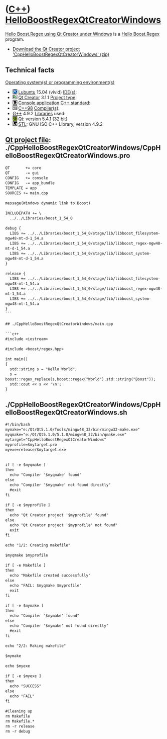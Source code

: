 # ([C++](Cpp.md)) [HelloBoostRegexQtCreatorWindows](CppHelloBoostRegexQtCreatorWindows.md)


[Hello Boost.Regex using Qt Creator under
Windows](CppHelloBoostRegexQtCreatorWindows.md) is a [Hello
Boost.Regex](CppHelloBoostRegex.md) program.

 * [Download the Qt Creator project 'CppHelloBoostRegexQtCreatorWindows' (zip)](CppHelloBoostRegexQtCreatorWindows.zip)

## Technical facts

[Operating system(s) or programming environment(s)](CppOs.md)
-   ![Lubuntu](PicLubuntu.png) [Lubuntu](CppLubuntu.md) 15.04 (vivid)
[IDE(s)](CppIde.md):
-   ![Qt Creator](PicQtCreator.png) [Qt Creator](CppQtCreator.md) 3.1.1
[Project type](CppQtProjectType.md):
-   ![console](PicConsole.png) [Console application](CppConsoleApplication.md)
[C++ standard](CppStandard.md):
-   ![C++98](PicCpp98.png) [C++98](Cpp98.md)
[Compiler(s)](CppCompiler.md):
-   [G++](CppGpp.md) 4.9.2
[Libraries](CppLibrary.md) used:
-   ![Qt](PicQt.png) [Qt](CppQt.md): version 5.4.1 (32 bit)
-   ![STL](PicStl.png) [STL](CppStl.md): GNU ISO C++ Library, version 4.9.2

## [Qt project file](CppQtProjectFile.md): ./CppHelloBoostRegexQtCreatorWindows/CppHelloBoostRegexQtCreatorWindows.pro

```
QT       += core
QT       -= gui
CONFIG   += console
CONFIG   -= app_bundle
TEMPLATE = app
SOURCES += main.cpp

message(Windows dynamic link to Boost)

INCLUDEPATH += \
  ../../Libraries/boost_1_54_0

debug {
  LIBS += ../../Libraries/boost_1_54_0/stage/lib/libboost_filesystem-mgw48-mt-d-1_54.a
  LIBS += ../../Libraries/boost_1_54_0/stage/lib/libboost_regex-mgw48-mt-d-1_54.a
  LIBS += ../../Libraries/boost_1_54_0/stage/lib/libboost_system-mgw48-mt-d-1_54.a
}

release {
  LIBS += ../../Libraries/boost_1_54_0/stage/lib/libboost_filesystem-mgw48-mt-1_54.a
  LIBS += ../../Libraries/boost_1_54_0/stage/lib/libboost_regex-mgw48-mt-1_54.a
  LIBS += ../../Libraries/boost_1_54_0/stage/lib/libboost_system-mgw48-mt-1_54.a
}
``` 

## ./CppHelloBoostRegexQtCreatorWindows/main.cpp

```c++
#include <iostream>

#include <boost/regex.hpp>

int main()
{
  std::string s = "Hello World";
  s = boost::regex_replace(s,boost::regex("World"),std::string("Boost"));
  std::cout << s << '\n';
}
```

## ./CppHelloBoostRegexQtCreatorWindows/CppHelloBoostRegexQtCreatorWindows.sh

```
#!/bin/bash
mymake="e:/Qt/Qt5.1.0/Tools/mingw48_32/bin/mingw32-make.exe"
myqmake="e:/Qt/Qt5.1.0/5.1.0/mingw48_32/bin/qmake.exe"
mytarget="CppHelloBoostRegexQtCreatorWindows"
myprofile=$mytarget.pro
myexe=release/$mytarget.exe


if [ -e $myqmake ]
then
  echo "Compiler '$myqmake' found"
else
  echo "Compiler '$myqmake' not found directly"
  #exit
fi

if [ -e $myprofile ]
then
  echo "Qt Creator project '$myprofile' found"
else
  echo "Qt Creator project '$myprofile' not found"
  exit
fi

echo "1/2: Creating makefile"

$myqmake $myprofile

if [ -e Makefile ]
then
  echo "Makefile created successfully"
else
  echo "FAIL: $myqmake $myprofile"
  exit
fi

if [ -e $mymake ]
then
  echo "Compiler '$mymake' found"
else
  echo "Compiler '$mymake' not found directly"
  #exit
fi

echo "2/2: Making makefile"

$mymake

echo $myexe

if [ -e $myexe ]
then
  echo "SUCCESS"
else
  echo "FAIL"
fi

#Cleaning up
rm Makefile
rm Makefile.*
rm -r release
rm -r debug
```
